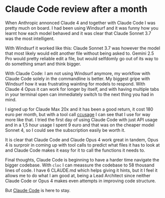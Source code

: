 # Claude Code review after a month

When Anthropic annonced Claude 4 and together with Claude Code I was pretty much on board. I had been using Windsurf and it was funny how you learnt how each model behaved and it was clear that Claude Sonnet 3.7 was the most intelligent.

With Windsurf it worked like this:
Claude Sonnet 3.7 was however the model that most likely would edit another file without being asked to. Gemini 2.5 Pro would pretty reliable edit a file, but would selfdomly go out of its way to do something smart and think bigger.

With Claude Code:
I am not using Windsurf anymore, my workflow with Claude Code solely in the commandline is better. My biggest gripe with Windsurf how it was frustrating wainting for models to respond. With Claude 4 Opus it can work for longer by itself, and with having multiple tabs in your terminal open can immediately switch to the next thing you had in mind.

I signed up for Claude Max 20x and it has been a good return, it cost 180 euro per month, but with a tool call [ccusage](https://github.com/ryoppippi/ccusage) I can see that I use for way more like that. I tried the first day of using Claude Code with just API usage and in a 1,5 hour usage I spent 9 euro and that was on the cheaper model Sonnet 4, so I could see the subscription easily be worth it.

It is clear that Claude Code and Claude Opus 4 work great in tandem, Opus 4 is surproir in coming up with tool calls to predict what files it has to look at and Claude Code makes it easy for it to call the functions it needs to.

Final thoughts, Claude Code is beginning to have a harder time navigate the bigger codebase. With `cloc` I can meassure the codebase to 58 thousand lines of code. I have 6 CLAUDE.md which helps giving it hints, but it
I feel it allows me to do what I am good at, being a Lead Architect since neither Claude Code or Opus 4 makes even attempts in improving code structure.

But [Claude Code](https://docs.anthropic.com/en/docs/claude-code/overview) is here to stay.